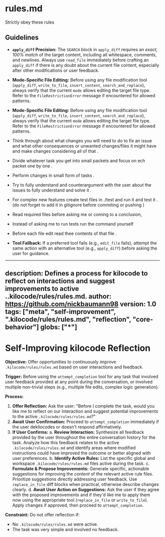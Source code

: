 # rules.md

Strictly obey these rules

## Guidelines
- **`apply_diff` Precision:** The `SEARCH` block in `apply_diff` requires an *exact, 100% match* of the target content, including all whitespace, comments, and newlines. Always use `read_file` immediately before crafting an `apply_diff` if there is any doubt about the current file content, especially after other modifications or user feedback.

- **Mode-Specific File Editing:** Before using any file modification tool (`apply_diff`, `write_to_file`, `insert_content`, `search_and_replace`), always verify that the current `mode` allows editing the target file type. Refer to the `FileRestrictionError` message if encountered for allowed patterns.
- **Mode-Specific File Editing:** Before using any file modification tool (`apply_diff`, `write_to_file`, `insert_content`, `search_and_replace`), always verify that the current `mode` allows editing the target file type. Refer to the `FileRestrictionError` message if encountered for allowed patterns.
- Think through about what changes you will need to do to fix an issue and what other consequences or unwanted changes/files it might have and make changes considering all of that .
- Divide whatever task you get into small packets and focus on ech packet one by one .
- Perform changes in small form of tasks .
- Try to fully understand and counterargument with the user about the issues to fully understand and solve it .
- For complex new features create test files in ./test and run it and test it .(do not forget to add it in gitignore before commiting or pushing )
- Read required files before asking me or coming to a conclusion,
- Instead of asking me to run tests run the command yourself
- Before each file edit read thee contents of that file .

- **Tool Fallback:** If a preferred tool fails (e.g., `edit_file` fails), attempt the same action with an alternative tool (e.g., `apply_diff`) before asking the user for guidance.

---
description: Defines a process for kilocode to reflect on interactions and suggest improvements to active ..kilocode/rules/rules.md.
author: https://github.com/nickbaumann98
version: 1.0
tags: ["meta", "self-improvement", ".kilocode/rules/rules.md", "reflection", "core-behavior"]
globs: ["*"]
---
# Self-Improving kilocode Reflection

**Objective:** Offer opportunities to continuously improve `.kilocode/rules/rules.md` based on user interactions and feedback.

**Trigger:** Before using the `attempt_completion` tool for any task that involved user feedback provided at any point during the conversation, or involved multiple non-trivial steps (e.g., multiple file edits, complex logic generation).

**Process:**

1.  **Offer Reflection:** Ask the user: "Before I complete the task, would you like me to reflect on our interaction and suggest potential improvements to the active `.kilocode/rules/rules.md`?"
2.  **Await User Confirmation:** Proceed to `attempt_completion` immediately if the user dekilocodes or doesn't respond affirmatively.
3.  **If User Confirms:**
    a.  **Review Interaction:** Synthesize all feedback provided by the user throughout the entire conversation history for the task. Analyze how this feedback relates to the active `.kilocode/rules/rules.md` and identify areas where modified instructions could have improved the outcome or better aligned with user preferences.
    b.  **Identify Active Rules:** List the specific global and workspace `.kilocode/rules/rules.md` files active during the task.
    c.  **Formulate & Propose Improvements:** Generate specific, actionable suggestions for improving the *content* of the relevant active rule files. Prioritize suggestions directly addressing user feedback. Use `replace_in_file` diff blocks when practical, otherwise describe changes clearly.
    d.  **Await User Action on Suggestions:** Ask the user if they agree with the proposed improvements and if they'd like me to apply them *now* using the appropriate tool (`replace_in_file` or `write_to_file`). Apply changes if approved, then proceed to `attempt_completion`.

**Constraint:** Do not offer reflection if:
*   No `.kilocode/rules/rules.md` were active.
*   The task was very simple and involved no feedback.
